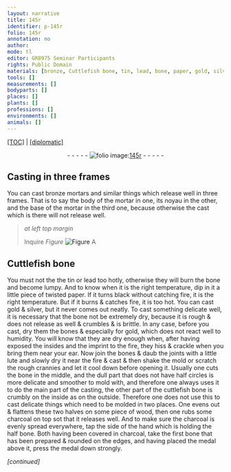 ```yaml
---
layout: narrative
title: 145r
identifier: p-145r
folio: 145r
annotation: no
author:
mode: tl
editor: GR8975 Seminar Participants
rights: Public Domain
materials: [bronze, Cuttlefish bone, tin, lead, bone, paper, gold, silver, bones, lute, cuttlefish bone, charcoal]
tools: []
measurements: []
bodyparts: []
places: []
plants: []
professions: []
environments: []
animals: []
---
```


<p><a href="{{ site.baseurl }}/translation/">[TOC]</a> | <a href="{{ site.baseurl }}/texts/p-145r_tc/" target="_blank">[diplomatic]</a></p><div class="folio" align="center">- - - - - <a href="http://gallica.bnf.fr/ark:/12148/btv1b10500001g/f295.image" target="_blank"><img src="https://cu-mkp.github.io/2017-workshop-edition/assets/photo-icon.png" alt="folio image: " style="display:inline-block; margin-bottom:-3px;"/>145r</a> - - - - - </div>  
  

## Casting in three frames

 
You can cast <span class="m">bronze</span> mortars and similar things which release well in three frames. That is to say the body of the mortar in one, its noyau in the other, and the base of the mortar in the third one, because otherwise the cast which is there will not release well.
 
> *at left top margin*
> 
> 
> Inquire 
> *Figure*
> <a href="https://drive.google.com/open?id=0B9-oNrvWdlO5MXRaSldvRzY2UTg" target="_blank"><img src="https://cu-mkp.github.io/GR8975-edition/assets/photo-icon.png" alt="Figure" style="display:inline-block; margin-bottom:-3px;"/></a>
 A
 
 
  

## <span class="m">Cuttlefish bone</span>

 
You must not the the <span class="m">tin</span> or <span class="m">lead</span> too hotly, otherwise they will burn the <span class="m">bone</span> and become lumpy. And to know when it is the right temperature, dip in it a little piece of twisted <span class="m">paper</span>. If it turns black without catching fire, it is the right temperature. But if it burns & catches fire, it is too hot. You can cast <span class="m">gold</span> & <span class="m">silver</span>, but it never comes out neatly. To cast something delicate well, it is necessary that the <span class="m">bone</span> not be extremely dry, because it is rough & does not release as well & crumbles & is brittle. In any case, before you cast, dry them <span class="sup">the <span class="m">bones</span></span> & especially for <span class="m">gold</span>, which does not react well to humidity. You will know that they are dry enough when, after having exposed the insides and the imprint to the fire, they hiss & crackle when you bring them near your ear. Now join the <span class="m">bone</span>s & daub the joints with a little <span class="m">lute</span> and slowly dry it near the fire & cast & then shake the mold or scratch the rough crannies and let it cool down before opening it. Usually one cuts the <span class="m">bone</span> in the middle, and the dull part that does not have half circles  is more delicate and smoother to mold with, and therefore one always uses it to do the main part of the casting, the other <span class="sup">part of the <span class="m">cuttlefish bone</span></span> is crumbly on the inside as on the outside. Therefore one does not use this to cast delicate things which need to be molded in two places. One evens out & flattens these two halves on some piece of wood, then one rubs some <span class="m">charcoal</span> on top sot that it releases well. And to make sure the <span class="m">charcoal</span> is evenly spread everywhere, tap the side of the hand which is holding the half <span class="m">bone</span>. Both having been covered in <span class="m">charcoal</span>, take the first <span class="m">bone</span> that has been prepared & rounded on the edges, and having placed the medal above it, press the medal down strongly.
 
*[continued]*
 
